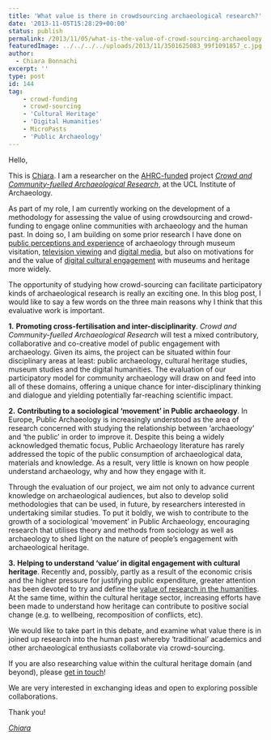 ```yaml
---
title: 'What value is there in crowdsourcing archaeological research?'
date: '2013-11-05T15:28:29+00:00'
status: publish
permalink: /2013/11/05/what-is-the-value-of-crowd-sourcing-archaeology
featuredImage: ../../../../uploads/2013/11/3501625083_99f1091857_c.jpg
author:
  - Chiara Bonnachi
excerpt: ''
type: post
id: 144
tag:
    - crowd-funding
    - crowd-sourcing
    - 'Cultural Heritage'
    - 'Digital Humanities'
    - MicroPasts
    - 'Public Archaeology'
---
```

Hello,

This is [Chiara](http://www.ucl.ac.uk/archaeology/people/staff/bonacchi "Chiara"). I am a researcher on the [AHRC-funded](http://www.ahrc.ac.uk/Funding-Opportunities/Pages/Capital-Funding-Call-for-Digital-Transformations-in-Community-research-Co-Production-in-the-Arts-and-Humanities.aspx "AHRC-funded") project *[Crowd and Community-fuelled Archaeological Research](https://blog.micropasts.org/2013/10/22/crowd-sourcing-crowd-funding-and-archaeology/ "Crowd and Community-fuelled Archaeological Research")*, at the UCL Institute of Archaeology.

As part of my role, I am currently working on the development of a methodology for assessing the value of using crowdsourcing and crowd-funding to engage online communities with archaeology and the human past. In doing so, I am building on some prior research I have done on [public perceptions and experience](http://discovery.ucl.ac.uk/1353700/ "public perceptions and experience") of archaeology through museum visitation, [television viewing](http://www.ucl.ac.uk/archaeology/research/projects/caspar "television viewing") and [digital media](http://www.ucl.ac.uk/archaeology/research/directory/communication_network "digital media"), but also on motivations for and the value of [digital cultural engagement](http://digitalculturalengagement.wordpress.com/about-the-project/ "digital cultural engagement") with museums and heritage more widely.

The opportunity of studying how crowd-sourcing can facilitate participatory kinds of archaeological research is really an exciting one. In this blog post, I would like to say a few words on the three main reasons why I think that this evaluative work is important.

**1.** **Promoting cross-fertilisation and inter-disciplinarity**. *Crowd and Community-fuelled Archaeological Research* will test a mixed contributory, collaborative and co-creative model of public engagement with archaeology. Given its aims, the project can be situated within four disciplinary areas at least: public archaeology, cultural heritage studies, museum studies and the digital humanities. The evaluation of our participatory model for community archaeology will draw on and feed into all of these domains, offering a unique chance for inter-disciplinary thinking and dialogue and yielding potentially far-reaching scientific impact.

**2.** **Contributing to a sociological ‘movement’ in Public archaeology**. In Europe, Public Archaeology is increasingly understood as the area of research concerned with studying the relationship between ‘archaeology’ and ‘the public’ in order to improve it. Despite this being a widely acknowledged thematic focus, Public Archaeology literature has rarely addressed the topic of the public consumption of archaeological data, materials and knowledge. As a result, very little is known on how people understand archaeology, why and how they engage with it.

Through the evaluation of our project, we aim not only to advance current knowledge on archaeological audiences, but also to develop solid methodologies that can be used, in future, by researchers interested in undertaking similar studies. To put it boldly, we wish to contribute to the growth of a sociological ‘movement’ in Public Archaeology, encouraging research that utilises theory and methods from sociology as well as archaeology to shed light on the nature of people’s engagement with archaeological heritage.

**3.** **Helping to understand ‘value’ in digital engagement with cultural heritage**. Recently and, possibly, partly as a result of the economic crisis and the higher pressure for justifying public expenditure, greater attention has been devoted to try and define the [value of research in the humanities](http://www.ahrc.ac.uk/Funded-Research/Funded-themes-and-programmes/Cultural-Value-Project/Pages/default.aspx "value of research in the humanities"). At the same time, within the cultural heritage sector, increasing efforts have been made to understand how heritage can contribute to positive social change (e.g. to wellbeing, recomposition of conflicts, etc).

We would like to take part in this debate, and examine what value there is in joined up research into the human past whereby ‘traditional’ academics and other archaeological enthusiasts collaborate via crowd-sourcing.

If you are also researching value within the cultural heritage domain (and beyond), please [get in touch](http://www.ucl.ac.uk/archaeology/people/staff/bonacchi "get in touch")!

We are very interested in exchanging ideas and open to exploring possible collaborations.

Thank you!

*[Chiara](http://www.ucl.ac.uk/archaeology/people/staff/bonacchi "Chiara")*